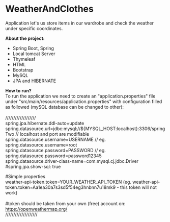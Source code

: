 # WeatherAndClothes
Application let's us store items in our wardrobe and check the weather under specific coordinates.


<b> About the project: </b>
- Spring Boot, Spring
- Local tomcat Server
- Thymeleaf
- HTML
- Bootstrap 
- MySQL
- JPA and HIBERNATE

<b>How to run?</b> <br>
To run the application we need to create an "application.properties" file under "src/main/resources/application.properties" with configuration filled as followed (mySQL database can be changed to other): <br>
 <br> 
/////////////////// <br>
spring.jpa.hibernate.ddl-auto=update <br>
spring.datasource.url=jdbc:mysql://${MYSQL_HOST:localhost}:3306/springTwo     // localhost and port are modifiable <br>
spring.datasource.username=USERNAME    // eg. spring.datasource.username=root <br>
spring.datasource.password=PASSWORD    // eg. spring.datasource.password=password12345 <br>
spring.datasource.driver-class-name=com.mysql.cj.jdbc.Driver <br>
#spring.jpa.show-sql: true <br>

#Simple properties <br>
weather-api-token.token=YOUR_WEATHER_API_TOKEN  (eg. weather-api-token.token=Aa1ea30a7s3sd5f54eg3hnbnn7u18mk9    -  this token will not work) <br>
 <br> #token should be taken from your own (free) account on: <a> https://openweathermap.org/ </a> <br>
//////////////////// <br>

